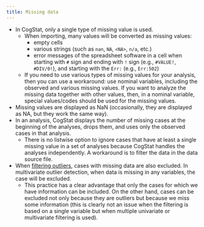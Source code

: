 ```yaml
---
title: Missing data
---
```

* In CogStat, only a single type of missing value is used.
    * When importing, many values will be converted as missing values:
        * empty cells
        * various strings (such as `nan`, `NA`, `<NA>`, `n/a`, etc.)
        * error messages of the spreadsheet software in a cell when starting with `#` sign and ending with `!` sign (e.g., `#VALUE!`, `#DIV/0!`), and starting with the `Err:` (e.g., `Err:502`)
    * If you need to use various types of missing values for your analysis, then you can use a workaround: use nominal variables, including the observed and various missing values. If you want to analyze the missing data together with other values, then, in a nominal variable, special values/codes should be used for the missing values.
* Missing values are displayed as NaN (occasionally, they are displayed as NA, but they work the same way).
* In an analysis, CogStat displays the number of missing cases at the beginning of the analyses, drops them, and uses only the observed cases in that analysis.
    * There is no listwise option to ignore cases that have at least a single missing value in a set of analyses because CogStat handles the analyses independently. A workaround is to filter the data in the data source file.
* When [filtering outliers](Filter-outliers), cases with missing data are also excluded. In multivariate outlier detection, when data is missing in any variables, the case will be excluded.
    * This practice has a clear advantage that only the cases for which we have information can be included. On the other hand, cases can be excluded not only because they are outliers but because we miss some information (this is clearly not an issue when the filtering is based on a single variable but when multiple univariate or multivariate filtering is used).

